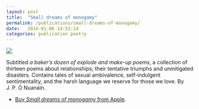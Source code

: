 ```yaml
---
layout: post
title:  "Small dreams of monogamy"
permalink: /publications/small-dreams-of-monogamy/
date:   2016-01-06 14:52:14
categories: publication poetry
---
```

<img src="{{ site.baseurl }}/assets/small-dreams-of-monogamy.jpeg">

Subtitled *a baker’s dozen of explode and make-up poems*, a collection of thirteen poems about relationships; their tentative triumphs and unmitigated disasters. Contains tales of sexual ambivalence, self-indulgent sentimentality, and the harsh language we reserve for those we love. By J.&#160;P.&#160;Ó&#160;Nuanáin.

* [Buy <cite>Small dreams of monogamy</cite> from Apple](https://geo.itunes.apple.com/gb/book/small-dreams-of-monogamy/id1088557108?mt=11&#38;at=1000laV8).